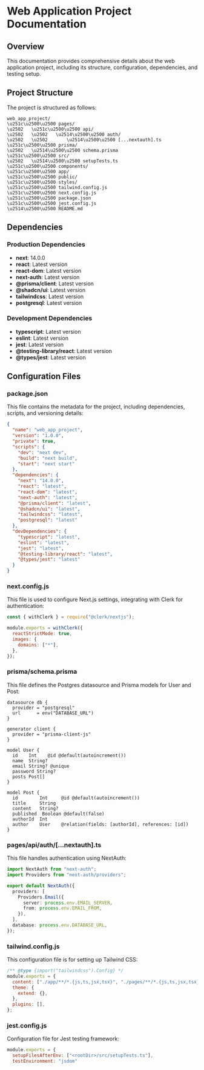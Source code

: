 # Web Application Project Documentation

## Overview
This documentation provides comprehensive details about the web application project, including its structure, configuration, dependencies, and testing setup.

## Project Structure
The project is structured as follows:
```
web_app_project/
\u251c\u2500\u2500 pages/
\u2502   \u251c\u2500\u2500 api/
\u2502   \u2502   \u2514\u2500\u2500 auth/
\u2502   \u2502       \u2514\u2500\u2500 [...nextauth].ts
\u251c\u2500\u2500 prisma/
\u2502   \u2514\u2500\u2500 schema.prisma
\u251c\u2500\u2500 src/
\u2502   \u2514\u2500\u2500 setupTests.ts
\u251c\u2500\u2500 components/
\u251c\u2500\u2500 app/
\u251c\u2500\u2500 public/
\u251c\u2500\u2500 styles/
\u251c\u2500\u2500 tailwind.config.js
\u251c\u2500\u2500 next.config.js
\u251c\u2500\u2500 package.json
\u251c\u2500\u2500 jest.config.js
\u2514\u2500\u2500 README.md
```

## Dependencies
### Production Dependencies
- **next**: 14.0.0
- **react**: Latest version
- **react-dom**: Latest version
- **next-auth**: Latest version
- **@prisma/client**: Latest version
- **@shadcn/ui**: Latest version
- **tailwindcss**: Latest version
- **postgresql**: Latest version

### Development Dependencies
- **typescript**: Latest version
- **eslint**: Latest version
- **jest**: Latest version
- **@testing-library/react**: Latest version
- **@types/jest**: Latest version

## Configuration Files

### package.json
This file contains the metadata for the project, including dependencies, scripts, and versioning details:
```json
{
  "name": "web_app_project",
  "version": "1.0.0",
  "private": true,
  "scripts": {
    "dev": "next dev",
    "build": "next build",
    "start": "next start"
  },
  "dependencies": {
    "next": "14.0.0",
    "react": "latest",
    "react-dom": "latest",
    "next-auth": "latest",
    "@prisma/client": "latest",
    "@shadcn/ui": "latest",
    "tailwindcss": "latest",
    "postgresql": "latest"
  },
  "devDependencies": {
    "typescript": "latest",
    "eslint": "latest",
    "jest": "latest",
    "@testing-library/react": "latest",
    "@types/jest": "latest"
  }
}
```

### next.config.js
This file is used to configure Next.js settings, integrating with Clerk for authentication:
```javascript
const { withClerk } = require("@clerk/nextjs");

module.exports = withClerk({
  reactStrictMode: true,
  images: {
    domains: ["*"],
  },
});
```

### prisma/schema.prisma
This file defines the Postgres datasource and Prisma models for User and Post:
```prisma
datasource db {
  provider = "postgresql"
  url      = env("DATABASE_URL")
}

generator client {
  provider = "prisma-client-js"
}

model User {
  id    Int    @id @default(autoincrement())
  name  String?
  email String? @unique
  password String?
  posts Post[]
}

model Post {
  id        Int     @id @default(autoincrement())
  title     String
  content   String?
  published  Boolean @default(false)
  authorId  Int
  author    User    @relation(fields: [authorId], references: [id])
}
```

### pages/api/auth/[...nextauth].ts
This file handles authentication using NextAuth:
```typescript
import NextAuth from "next-auth";
import Providers from "next-auth/providers";

export default NextAuth({
  providers: [
    Providers.Email({
      server: process.env.EMAIL_SERVER,
      from: process.env.EMAIL_FROM,
    }),
  ],
  database: process.env.DATABASE_URL,
});
```

### tailwind.config.js
This configuration file is for setting up Tailwind CSS:
```javascript
/** @type {import("tailwindcss").Config} */
module.exports = {
  content: ["./app/**/*.{js,ts,jsx,tsx}", "./pages/**/*.{js,ts,jsx,tsx}", "./components/**/*.{js,ts,jsx,tsx}"],
  theme: {
    extend: {},
  },
  plugins: [],
};
```

### jest.config.js
Configuration file for Jest testing framework:
```javascript
module.exports = {
  setupFilesAfterEnv: ["<rootDir>/src/setupTests.ts"],
  testEnvironment: "jsdom"